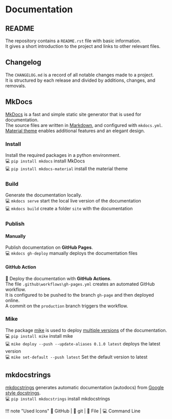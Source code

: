 # Documentation

## README
The repository contains a `README.rst` file with basic information. <br>
It gives a short introduction to the project and links to other relevant files.

## Changelog
The `CHANGELOG.md` is a record of all notable changes made to a project. <br>
It is structured by each release and divided by additions, changes, and removals. <br>

## MkDocs
[MkDocs](https://www.mkdocs.org/) is a fast and simple static site generator that is used for documentation. <br>
The source files are written in [Markdown](https://www.markdownguide.org/cheat-sheet/), and configured with `mkdocs.yml`. <br>
[Material theme](https://squidfunk.github.io/mkdocs-material/) enables 
additional features and an elegant design. <br>

### Install
Install the required packages in a python environment. <br>
💻 `pip install mkdocs` install MkDocs <br>
💻 `pip install mkdocs-material` install the material theme

### Build
Generate the documentation locally. <br>
💻 `mkdocs serve` start the local live version of the documentation <br>
💻 `mkdocs build` create a folder `site` with the documentation

### Publish

#### Manually
Publish documentation on **GitHub Pages**. <br>
💻 `mkdocs gh-deploy` manually deploys the documentation files

#### GitHub Action
🐙 Deploy the documentation with **GitHub Actions**. <br>
The file `.github\workflows\gh-pages.yml` creates an automated GitHub workflow. <br>
It is configured to be pushed to the branch `gh-page` and then deployed online. <br>
A commit on the `production` branch triggers the workflow. 

### Mike
The package [mike](https://github.com/jimporter/mike) is used to deploy [multiple versions](https://squidfunk.github.io/mkdocs-material/setup/setting-up-versioning/?h=versioning) of the documentation.<br>
💻 `pip install mike` install mike <br>
💻 `mike deploy --push --update-aliases 0.1.0 latest` deploys the latest version <br>
💻 `mike set-default --push latest` Set the default version to latest

## mkdocstrings
[mkdocstrings](https://mkdocstrings.github.io/) generates automatic 
documentation (autodocs) from [Google style docstrings](https://sphinxcontrib-napoleon.readthedocs.io/en/latest/example_google.html). <br>
💻 `pip install mkdocstrings` install mkdocstrings


!!! note "Used Icons"
    🐙 GitHub | 💠 git | 📝 File | 💻 Command Line
